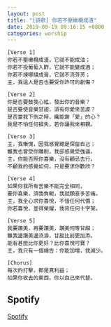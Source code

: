 ```yaml
---
layout: post
title: "[詩歌] 你若不壓橄欖成渣"
date: 2019-09-19 09:16:15 +0800
categories: worship
---
```


```
[Verse 1]
你若不壓橄欖成渣，它就不能成油；
你若不投葡萄入酢，它就不能變成酒；
你若不煉哪撻成膏，它就不流芬芳；
主，我這人是否也要受你許可的創傷？

[Verse 2]
你是否要鼓我心絃，發出你的音樂？
是否要使音樂甘甜，須有你愛來苦虐？
是否當我下倒之時，纔能謝「愛」的心？
我是不怕任何損失，若你讓我來相親。

[Verse 3]
主，我慚愧，因我感覺總是保留自己；
雖我也曾受你雕削，我卻感覺受強逼。
主，你能否照你喜樂，沒有顧忌去行，
不顧我的感覺如何，只是要求你歡欣？

[Verse 4]
如果你我所有苦樂不能完全相同，
要你喜樂，須我負軛，我就願意多苦痛。
主，我全心求你喜悅，不惜任何代價；
你若喜悅，並得榮耀，我背任何十字架。

[Verse 5]
我要讚美，再要讚美，讚美何等甘甜；
雖我邊讚美邊流淚，甘甜比前更加添。
能有甚麼比你更好？比你喜悅可寶？
主，我只有一個禱告：你能加增，我減少。

[Chorus]
每次的打擊，都是真利益；
如果你收去的東西，你以自己來代替。
```

## Spotify
[Spotify](https://open.spotify.com/track/4UOJJewzjYGEhvEss8bRN1?si=1gE0oRUoSVWrY0qliqip8w)
